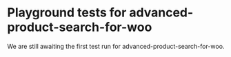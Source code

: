 # Playground tests for advanced-product-search-for-woo
We are still awaiting the first test run for advanced-product-search-for-woo.
